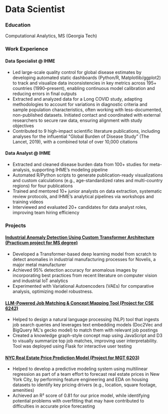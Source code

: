 # Data Scientist

### Education
Computational Analytics, MS (Georgia Tech)

### Work Experience
#### Data Specialist @ IHME
- Led large-scale quality control for global disease estimates by developing automated static dashboards (Python/R, Matplotlib/ggplot2) to track and visualize data inconsistencies in key metrics across 195+ countries (1990–present), enabling continuous model calibration and reducing errors in final outputs
- Extracted and analyzed data for a Long COVID study, adapting methodologies to account for variations in diagnostic criteria and sample population characteristics, often working with less-documented, non-published datasets. Initiated contact and coordinated with external researchers to secure raw data, ensuring alignment with study objectives
- Contributed to 9 high-impact scientific literature publications, including analyses for the influential "Global Burden of Disease Study” (The Lancet, 2019), with a combined total of over 10,000 citations

#### Data Analyst @ IHME
- Extracted and cleaned disease burden data from 100+ studies for meta-analysis, supporting IHME’s modeling pipeline
- Automated R/Python scripts to generate publication-ready visualizations and custom calculations (e.g., age-standardized rates and multi-country regions) for four publications
- Trained and mentored 10+ junior analysts on data extraction, systematic review protocols, and IHME’s analytical pipelines via workshops and training videos
- Interviewed and evaluated 20+ candidates for data analyst roles, improving team hiring efficiency

### Projects
#### [Industrial Anomaly Detection Using Custom Transformer Architecture (Practicum project for MS degree)](https://github.com/nreinig3/anomaly-detection-project/blob/main/README.md)
- Developed a Transformer-based deep learning model from scratch to detect anomalies in industrial manufacturing processes for Novelis, a major metal manufacturer
- Achieved 95% detection accuracy for anomalous images by incorporating best practices from recent literature on computer vision and industrial IoT analytics
- Experimented with Variational Autoencoders (VAEs) for comparative analysis, optimizing model robustness.

#### [LLM-Powered Job Matching & Concept Mapping Tool (Project for CSE 6242)](https://github.com/nreinig3/job-matcher-webapp/blob/main/README.md)
- Helped to design a natural language processing (NLP) tool that ingests job search queries and leverages text embedding models (Doc2Vec and BigQuery ML's gecko model) to match them with relevant job postings
- Created a knowledge graph-style concept map using JavaScript and D3 to visually summarize top job matches, improving user interpretability. Tool was deployed using Flask for interactive user testing

#### [NYC Real Estate Price Prediction Model (Project for MGT 6203)](https://github.com/nreinig3/nyc-housing-price-forecasting/blob/main/README.md)
- Helped to develop a predictive modeling system using multilinear regression as part of a team effort to forecast real estate prices in New York City, by performing feature engineering and EDA on housing datasets to identify key pricing drivers (e.g., location, square footage, amenities)
- Achieved an R² score of 0.81 for our price model, while identifying potential problems with overfitting that may have contributed to difficulties in accurate price forecasting
